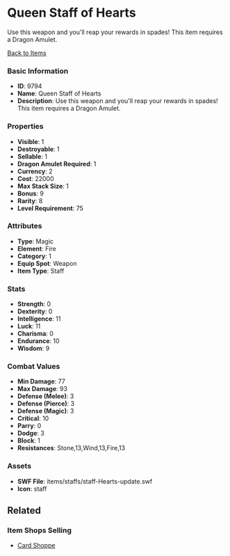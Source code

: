 # Queen Staff of Hearts

Use this weapon and you'll reap your rewards in spades! This item requires a Dragon Amulet.

[Back to Items](../items.md)

### Basic Information

- **ID**: 9794
- **Name**: Queen Staff of Hearts
- **Description**: Use this weapon and you&#039;ll reap your rewards in spades! This item requires a Dragon Amulet.

### Properties

- **Visible**: 1
- **Destroyable**: 1
- **Sellable**: 1
- **Dragon Amulet Required**: 1
- **Currency**: 2
- **Cost**: 22000
- **Max Stack Size**: 1
- **Bonus**: 9
- **Rarity**: 8
- **Level Requirement**: 75

### Attributes

- **Type**: Magic
- **Element**: Fire
- **Category**: 1
- **Equip Spot**: Weapon
- **Item Type**: Staff

### Stats

- **Strength**: 0
- **Dexterity**: 0
- **Intelligence**: 11
- **Luck**: 11
- **Charisma**: 0
- **Endurance**: 10
- **Wisdom**: 9

### Combat Values

- **Min Damage**: 77
- **Max Damage**: 93
- **Defense (Melee)**: 3
- **Defense (Pierce)**: 3
- **Defense (Magic)**: 3
- **Critical**: 10
- **Parry**: 0
- **Dodge**: 3
- **Block**: 1
- **Resistances**: Stone,13,Wind,13,Fire,13

### Assets

- **SWF File**: items/staffs/staff-Hearts-update.swf
- **Icon**: staff

## Related

### Item Shops Selling

- [Card Shoppe](../item-shops/340-card-shoppe.md)

